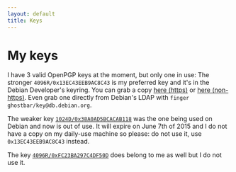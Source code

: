 ```yaml
---
layout: default
title: Keys
---
```

# My keys

I have 3 valid OpenPGP keys at the moment, but only one in use: The stronger `4096R/0x13EC43EEB9AC8C43` is my preferred key and it's in the Debian Developer's keyring. You can grab a copy [here (https)](https://pgp.mit.edu/pks/lookup?search=0x13EC43EEB9AC8C43&op=vindex&fingerprint=on) or [here (non-https)](/keys/0x13EC43EEB9AC8C43.pub.asc). Even grab one directly from Debian's LDAP with `finger ghostbar/key@db.debian.org`.

The weaker key [`1024D/0x38A0AD5BCACAB118`](/keys/0x38A0AD5BCACA118.pub.asc) was the one being used on Debian and now is out of use. It will expire on June 7th of 2015 and I do not have a copy on my daily-use machine so please: do not use it, use `0x13EC43EEB9AC8C43` instead.

The key [`4096R/0xFC23BA297C4DF50D`](/keys/0xFC23BA297C4DF50D.pub.asc) does belong to me as well but I do not use it.
